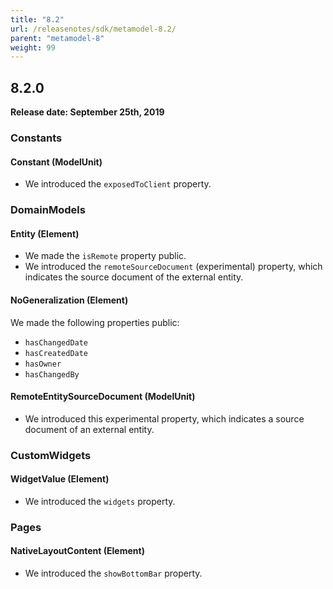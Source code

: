 ```yaml
---
title: "8.2"
url: /releasenotes/sdk/metamodel-8.2/
parent: "metamodel-8"
weight: 99
---
```


## 8.2.0

**Release date: September 25th, 2019**

### Constants

#### Constant (ModelUnit)

* We introduced the `exposedToClient` property.

### DomainModels

#### Entity (Element)

* We made the `isRemote` property public.
* We introduced the `remoteSourceDocument` (experimental) property, which indicates the source document of the external entity.

#### NoGeneralization (Element)

We made the following properties public:

* `hasChangedDate`
* `hasCreatedDate`
* `hasOwner`
* `hasChangedBy`

#### RemoteEntitySourceDocument (ModelUnit)

* We introduced this experimental property, which indicates a source document of an external entity.

### CustomWidgets

#### WidgetValue (Element)

* We introduced the `widgets` property.

### Pages

#### NativeLayoutContent (Element)

* We introduced the `showBottomBar` property.

